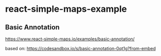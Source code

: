 # react-simple-maps-example

## Basic Annotation

https://www.react-simple-maps.io/examples/basic-annotation/

based on:
https://codesandbox.io/s/basic-annotation-0qt1g?from-embed
